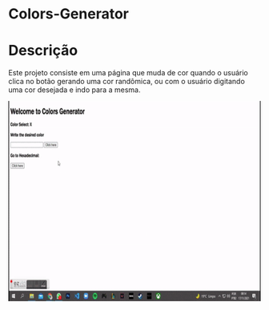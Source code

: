 # Colors-Generator


# Descrição
Este projeto consiste em uma página que muda de cor quando o usuário clica no botão gerando uma cor randômica, ou com o usuário digitando uma cor desejada e indo para a mesma.

<p align="center">
  <img width="600" height="400" src="src/assets/to_readme/colors-generator.gif">
</p>
